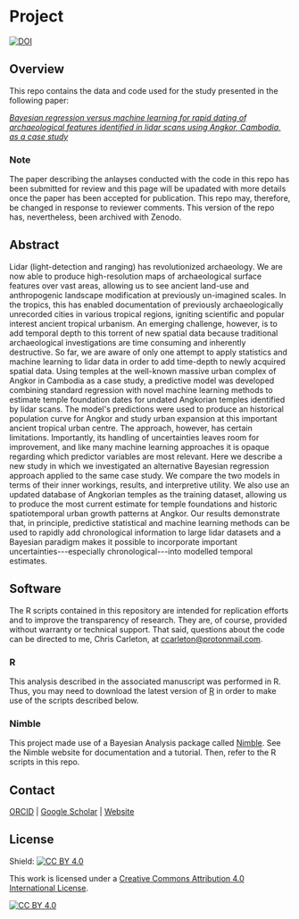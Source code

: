 # Project
[![DOI](https://zenodo.org/badge/560830491.svg)](https://zenodo.org/badge/latestdoi/560830491)

## Overview
This repo contains the data and code used for the study presented in the following paper:

[*Bayesian regression versus machine learning for rapid dating of archaeological features identified in lidar scans using Angkor, Cambodia, as a case study*]()

### Note
The paper describing the anlayses conducted with the code in this repo has been submitted for review and this page will be upadated with more details once the paper has been accepted for publication. This repo may, therefore, be changed in response to reviewer comments. This version of the repo has, nevertheless, been archived with Zenodo.

## Abstract
Lidar (light-detection and ranging) has revolutionized archaeology. We are now able to produce high-resolution maps of archaeological surface features over vast areas, allowing us to see ancient land-use and anthropogenic landscape modification at previously un-imagined scales. In the tropics, this has enabled documentation of previously archaeologically unrecorded cities in various tropical regions, igniting scientific and popular interest ancient tropical urbanism. An emerging challenge, however, is to add temporal depth to this torrent of new spatial data because traditional archaeological investigations are time consuming and inherently destructive. So far, we are aware of only one attempt to apply statistics and machine learning to lidar data in order to add time-depth to newly acquired spatial data. Using temples at the well-known massive urban complex of Angkor in Cambodia as a case study, a predictive model was developed combining standard regression with novel machine learning methods to estimate temple foundation dates for undated Angkorian temples identified by lidar scans. The model's predictions were used to produce an historical population curve for Angkor and study urban expansion at this important ancient tropical urban centre. The approach, however, has certain limitations. Importantly, its handling of uncertainties leaves room for improvement, and like many machine learning approaches it is opaque regarding which predictor variables are most relevant. Here we describe a new study in which we investigated an alternative Bayesian regression approach applied to the same case study. We compare the two models in terms of their inner workings, results, and interpretive utility. We also use an updated database of Angkorian temples as the training dataset, allowing us to produce the most current estimate for temple foundations and historic spatiotemporal urban growth patterns at Angkor. Our results demonstrate that, in principle, predictive statistical and machine learning methods can be used to rapidly add chronological information to large lidar datasets and a Bayesian paradigm makes it possible to incorporate important uncertainties---especially chronological---into modelled temporal estimates.

## Software
The R scripts contained in this repository are intended for replication efforts and to improve the transparency of research. They are, of course, provided without warranty or technical support. That said, questions about the code can be directed to me, Chris Carleton, at ccarleton@protonmail.com.

### R
This analysis described in the associated manuscript was performed in R. Thus, you may need to download the latest version of [R](https://www.r-project.org/) in order to make use of the scripts described below.

### Nimble
This project made use of a Bayesian Analysis package called [Nimble](https://r-nimble.org/). See the Nimble website for documentation and a tutorial. Then, refer to the R scripts in this repo.

## Contact

[ORCID](https://orcid.org/0000-0001-7463-8638) |
[Google Scholar](https://scholar.google.com/citations?hl=en&user=0ZG-6CsAAAAJ) |
[Website](https://wccarleton.me)

## License

Shield: [![CC BY 4.0][cc-by-shield]][cc-by]

This work is licensed under a
[Creative Commons Attribution 4.0 International License][cc-by].

[![CC BY 4.0][cc-by-image]][cc-by]

[cc-by]: http://creativecommons.org/licenses/by/4.0/
[cc-by-image]: https://i.creativecommons.org/l/by/4.0/88x31.png
[cc-by-shield]: https://img.shields.io/badge/License-CC%20BY%204.0-lightgrey.svg
